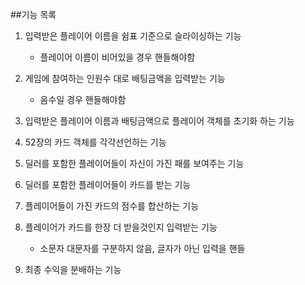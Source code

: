 ##기능 목록
1. 입력받은 플레이어 이름을 쉼표 기준으로 슬라이싱하는 기능
    + 플레이어 이름이 비어있을 경우 핸들해야함

1. 게임에 참여하는 인원수 대로 배팅금액을 입력받는 기능
    + 음수일 경우 핸들해야함

1. 입력받은 플레이어 이름과 배팅금액으로 플레이어 객체를 초기화 하는 기능

1. 52장의 카드 객체를 각각선언하는 기능

1. 딜러를 포함한 플레이어들이 자신이 가진 패를 보여주는 기능

1. 딜러를 포함한 플레이어들이 카드를 받는 기능

1. 플레이어들이 가진 카드의 점수를 합산하는 기능

1. 플레이어가 카드를 한장 더 받을것인지 입력받는 기능
    + 소문자 대문자를 구분하지 않음, 글자가 아닌 입력을 핸들

1. 최종 수익을 분배하는 기능
